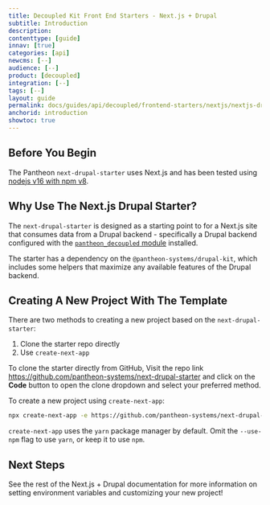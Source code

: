 ```yaml
---
title: Decoupled Kit Front End Starters - Next.js + Drupal
subtitle: Introduction
description:
contenttype: [guide]
innav: [true]
categories: [api]
newcms: [--]
audience: [--]
product: [decoupled]
integration: [--]
tags: [--]
layout: guide
permalink: docs/guides/api/decoupled/frontend-starters/nextjs/nextjs-drupal/introduction
anchorid: introduction
showtoc: true
---
```



## Before You Begin

The Pantheon `next-drupal-starter` uses Next.js and has been tested using
[nodejs v16 with npm v8](https://nodejs.org/en/download/).

## Why Use The Next.js Drupal Starter?

The `next-drupal-starter` is designed as a starting point to for a Next.js site
that consumes data from a Drupal backend - specifically a Drupal backend
configured with the
[`pantheon_decoupled` module](https://www.drupal.org/project/pantheon_decoupled)
installed.

The starter has a dependency on the `@pantheon-systems/drupal-kit`, which
includes some helpers that maximize any available features of the Drupal
backend.

## Creating A New Project With The Template

There are two methods to creating a new project based on the
`next-drupal-starter`:

1. Clone the starter repo directly
2. Use `create-next-app`

To clone the starter directly from GitHub, Visit the repo link
https://github.com/pantheon-systems/next-drupal-starter and click on the
**Code** button to open the clone dropdown and select your preferred method.

To create a new project using `create-next-app`:

```bash
npx create-next-app -e https://github.com/pantheon-systems/next-drupal-starter --use-npm
```

`create-next-app` uses the `yarn` package manager by default. Omit the
`--use-npm` flag to use `yarn`, or keep it to use `npm`.

## Next Steps

See the rest of the Next.js + Drupal documentation for more information on
setting environment variables and customizing your new project!
